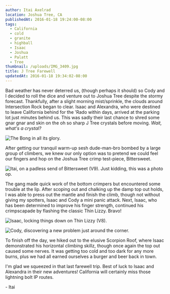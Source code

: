 ```yaml
---
author: Itai Axelrad
location: Joshua Tree, CA
publishedAt: 2016-01-18 19:24:00-08:00
tags:
  - California
  - cold
  - granite
  - highball
  - Isaac
  - Joshua
  - Palatt
  - Tree
thumbnail: /uploads/IMG_3409.jpg
title: J Tree Farewell
updatedAt: 2016-01-18 19:34:02-08:00
---
```


Bad weather has never deterred us, (though perhaps it should) so Cody and I decided to roll the dice and venture out to Joshua Tree despite the stormy forecast. Thankfully, after a slight morning mist/sprinkle, the clouds around Intersection Rock began to clear. Isaac and Alexandra, who were destined to leave California behind for the 'Rado within days, arrived at the parking lot just minutes behind us. This was sadly their last chance to shred some gnar gnar and skin on the oh so sharp J Tree crystals before moving. _Wait, what's a crystal?_

![The Bong in all its glory.](/uploads/IMG_3409.jpg)

After getting our tranquil warm-up sesh dude-man-bro bombed by a large group of climbers, we knew our only option was to pretend we could feel our fingers and hop on the Joshua Tree crimp test-piece, Bittersweet.

![Itai, on a padless send of Bittersweet (V9). Just kidding, this was a photo op.](/uploads/IMG_3378.jpg)

The gang made quick work of the bottom crimpers but encountered some trouble at the lip. After scoping out and chalking up the damp top out holds, I was able to press out the mantle and finish the climb, though not without giving my spotters, Isaac and Cody a mini panic attack. Next, Isaac, who has been determined to improve his finger strength, continued his crimpscapade by flashing the classic Thin Lizzy. Bravo!

![Isaac, locking things down on Thin Lizzy (V8).](/uploads/IMG_3397.jpg)

![Cody, discovering a new problem just around the corner.](/uploads/IMG_3405.jpg)

To finish off the day, we hiked out to the elusive Scorpion Roof, where Isaac demonstrated his horizontal climbing skillz, though once again the top out caused some nerves. It was getting too cold and too dark for any more burns, plus we had all earned ourselves a burger and beer back in town.

I'm glad we squeezed in that last farewell trip. Best of luck to Isaac and Alexandra in their new adventures! California will certainly miss those lightning bolt IP routes.

\- Itai
